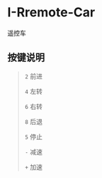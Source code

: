 # I-Rremote-Car

遥控车

## 按键说明

>   `2` 前进
>
>   `4` 左转
>
>   `6` 右转
>
>   `8` 后退
>
>   `5` 停止
>
>   `-` 减速
>
>   `+` 加速
>

